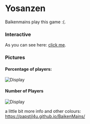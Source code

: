 # **Yosanzen**

Baikenmains play this game :(.

### Interactive

As you can see here: [click me](https://papstjl4u.github.io/BaikenMains/generate_h_graph_red_on_gray_True.html).


### Pictures
#### Percentage of players:
![Display](https://papstjl4u.github.io/BaikenMains/generate_h_graph_red_on_gray_True.png)

#### Number of Players
![Display](https://papstjl4u.github.io/BaikenMains/generate_h_graph_red_on_gray_True.png)


a little bit more info and other colours: https://papstjl4u.github.io/BaikenMains/